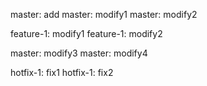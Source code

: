 master: add
master: modify1
master: modify2

feature-1: modify1
feature-1: modify2

master: modify3
master: modify4

hotfix-1: fix1
hotfix-1: fix2
